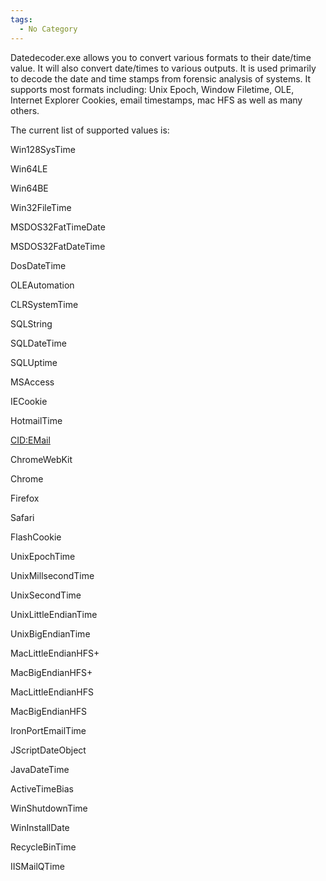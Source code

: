 ```yaml
---
tags:
  - No Category
---
```

Datedecoder.exe allows you to convert various formats to their date/time
value. It will also convert date/times to various outputs. It is used
primarily to decode the date and time stamps from forensic analysis of
systems. It supports most formats including: Unix Epoch, Window
Filetime, OLE, Internet Explorer Cookies, email timestamps, mac HFS as
well as many others.

The current list of supported values is:

Win128SysTime

Win64LE

Win64BE

Win32FileTime

MSDOS32FatTimeDate

MSDOS32FatDateTime

DosDateTime

OLEAutomation

CLRSystemTime

SQLString

SQLDateTime

SQLUptime

MSAccess

IECookie

HotmailTime

<CID:EMail>

ChromeWebKit

Chrome

Firefox

Safari

FlashCookie

UnixEpochTime

UnixMillsecondTime

UnixSecondTime

UnixLittleEndianTime

UnixBigEndianTime

MacLittleEndianHFS+

MacBigEndianHFS+

MacLittleEndianHFS

MacBigEndianHFS

IronPortEmailTime

JScriptDateObject

JavaDateTime

ActiveTimeBias

WinShutdownTime

WinInstallDate

RecycleBinTime

IISMailQTime